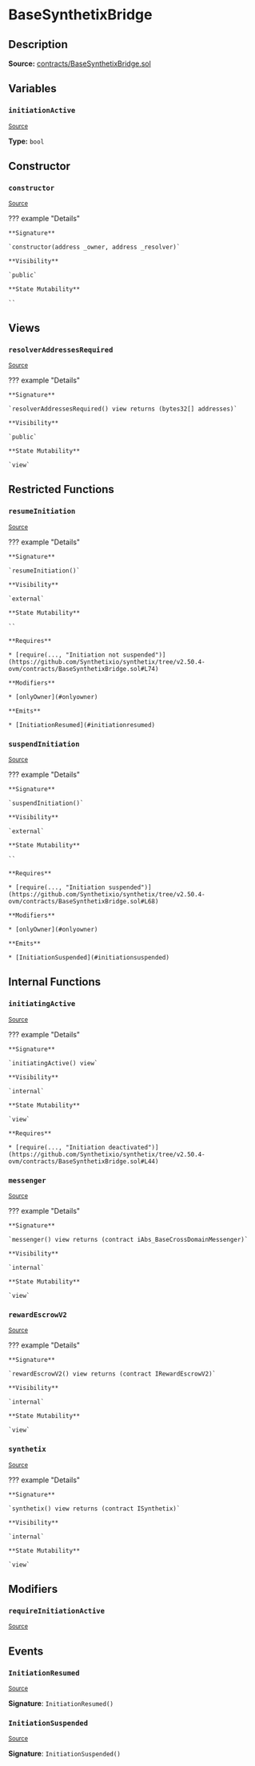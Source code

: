 # BaseSynthetixBridge

## Description

**Source:** [contracts/BaseSynthetixBridge.sol](https://github.com/Synthetixio/synthetix/tree/v2.50.4-ovm/contracts/BaseSynthetixBridge.sol)

## Variables

### `initiationActive`

<sub>[Source](https://github.com/Synthetixio/synthetix/tree/v2.50.4-ovm/contracts/BaseSynthetixBridge.sol#L21)</sub>

**Type:** `bool`

## Constructor

### `constructor`

<sub>[Source](https://github.com/Synthetixio/synthetix/tree/v2.50.4-ovm/contracts/BaseSynthetixBridge.sol#L25)</sub>

??? example "Details"

    **Signature**

    `constructor(address _owner, address _resolver)`

    **Visibility**

    `public`

    **State Mutability**

    ``

## Views

### `resolverAddressesRequired`

<sub>[Source](https://github.com/Synthetixio/synthetix/tree/v2.50.4-ovm/contracts/BaseSynthetixBridge.sol#L49)</sub>

??? example "Details"

    **Signature**

    `resolverAddressesRequired() view returns (bytes32[] addresses)`

    **Visibility**

    `public`

    **State Mutability**

    `view`

## Restricted Functions

### `resumeInitiation`

<sub>[Source](https://github.com/Synthetixio/synthetix/tree/v2.50.4-ovm/contracts/BaseSynthetixBridge.sol#L73)</sub>

??? example "Details"

    **Signature**

    `resumeInitiation()`

    **Visibility**

    `external`

    **State Mutability**

    ``

    **Requires**

    * [require(..., "Initiation not suspended")](https://github.com/Synthetixio/synthetix/tree/v2.50.4-ovm/contracts/BaseSynthetixBridge.sol#L74)

    **Modifiers**

    * [onlyOwner](#onlyowner)

    **Emits**

    * [InitiationResumed](#initiationresumed)

### `suspendInitiation`

<sub>[Source](https://github.com/Synthetixio/synthetix/tree/v2.50.4-ovm/contracts/BaseSynthetixBridge.sol#L67)</sub>

??? example "Details"

    **Signature**

    `suspendInitiation()`

    **Visibility**

    `external`

    **State Mutability**

    ``

    **Requires**

    * [require(..., "Initiation suspended")](https://github.com/Synthetixio/synthetix/tree/v2.50.4-ovm/contracts/BaseSynthetixBridge.sol#L68)

    **Modifiers**

    * [onlyOwner](#onlyowner)

    **Emits**

    * [InitiationSuspended](#initiationsuspended)

## Internal Functions

### `initiatingActive`

<sub>[Source](https://github.com/Synthetixio/synthetix/tree/v2.50.4-ovm/contracts/BaseSynthetixBridge.sol#L43)</sub>

??? example "Details"

    **Signature**

    `initiatingActive() view`

    **Visibility**

    `internal`

    **State Mutability**

    `view`

    **Requires**

    * [require(..., "Initiation deactivated")](https://github.com/Synthetixio/synthetix/tree/v2.50.4-ovm/contracts/BaseSynthetixBridge.sol#L44)

### `messenger`

<sub>[Source](https://github.com/Synthetixio/synthetix/tree/v2.50.4-ovm/contracts/BaseSynthetixBridge.sol#L31)</sub>

??? example "Details"

    **Signature**

    `messenger() view returns (contract iAbs_BaseCrossDomainMessenger)`

    **Visibility**

    `internal`

    **State Mutability**

    `view`

### `rewardEscrowV2`

<sub>[Source](https://github.com/Synthetixio/synthetix/tree/v2.50.4-ovm/contracts/BaseSynthetixBridge.sol#L39)</sub>

??? example "Details"

    **Signature**

    `rewardEscrowV2() view returns (contract IRewardEscrowV2)`

    **Visibility**

    `internal`

    **State Mutability**

    `view`

### `synthetix`

<sub>[Source](https://github.com/Synthetixio/synthetix/tree/v2.50.4-ovm/contracts/BaseSynthetixBridge.sol#L35)</sub>

??? example "Details"

    **Signature**

    `synthetix() view returns (contract ISynthetix)`

    **Visibility**

    `internal`

    **State Mutability**

    `view`

## Modifiers

### `requireInitiationActive`

<sub>[Source](https://github.com/Synthetixio/synthetix/tree/v2.50.4-ovm/contracts/BaseSynthetixBridge.sol#L60)</sub>

## Events

### `InitiationResumed`

<sub>[Source](https://github.com/Synthetixio/synthetix/tree/v2.50.4-ovm/contracts/BaseSynthetixBridge.sol#L83)</sub>

**Signature**: `InitiationResumed()`

### `InitiationSuspended`

<sub>[Source](https://github.com/Synthetixio/synthetix/tree/v2.50.4-ovm/contracts/BaseSynthetixBridge.sol#L81)</sub>

**Signature**: `InitiationSuspended()`
